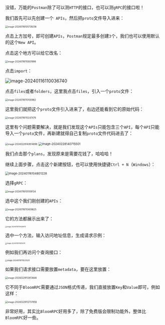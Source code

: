 没错，万能的`Postman`除了可以测`HTTP`的接口，也可以测`gRPC`的接口啦！

我们首先可以先创建一个` APIs`，然后把`proto`文件导入进来：

<img src="image/image-20240116105739256.png" alt="image-20240116105739256" style="zoom:50%;" />

点击上方加号，即可创建`APIs`，`Postman`规定最多创建`3`个，我们也可以使用默认的这个`New API`。

点击这个地方可以给它改名：

<img src="image/image-20240116110001998.png" alt="image-20240116110001998" style="zoom:50%;" />



点击`import`：

![image-20240116110036740](image/image-20240116110036740.png)

点击`files`或者`folders`，这里我点击`files`，引入一个`proto`文件：

<img src="image/image-20240116110100962.png" alt="image-20240116110100962" style="zoom:50%;" />

这里我们就把这个`proto`文件引入进来了，右边还能看到它的原始代码：

<img src="image/image-20240116110247476.png" alt="image-20240116110247476" style="zoom: 50%;" />

这里有个问题需要解决，就是我们发现这个`APIs`只能包含三个`API`，每个`API`只能导入一个`proto`文件，再新建就得自己复制`proto`文件代码进去了：

<img src="image/image-20240228140614696.png" alt="image-20240228140614696" style="zoom:50%;" />

<img src="image/image-20240228140715501.png" alt="image-20240228140715501" style="zoom:67%;" />

我们点击那个`plans`，发现原来是需要花钱了，哈哈哈！

继续上面步骤，点击这个新建按钮，也可以使用快捷键`Ctrl + N`（`Windows`）：

<img src="image/image-20240116104801228.png" alt="image-20240116104801228" style="zoom:67%;" />

选择`gRPC`：

<img src="image/image-20240116105109134.png" alt="image-20240116105109134" style="zoom: 50%;" />

选中这个我们刚创建的`APIs`：

<img src="image/image-20240116110409625.png" alt="image-20240116110409625" style="zoom: 50%;" />

它的方法都展示出来了：

<img src="image/image-20240116110428479.png" alt="image-20240116110428479" style="zoom:33%;" />

选中一个方法，输入访问地址信息，生成请求示例：

<img src="image/image-20240116110815474.png" alt="image-20240116110815474" style="zoom:33%;" />

例如我们再访问个查询接口：

<img src="image/image-20240116111023529.png" alt="image-20240116111023529" style="zoom: 40%;" />

如果我们请求接口需要放置`metadata`，要在这里放置：

<img src="image/image-20240229112613646.png" alt="image-20240229112613646" style="zoom: 50%;" />

它不同于`BloomRPC`需要通过`JSON`格式传递，我们直接放置`Key`和`Value`即可，例如这样：

<img src="image/image-20240229112737856.png" alt="image-20240229112737856" style="zoom:50%;" />

非常好用，其实比`BloomRPC`好用多了，除了免费版会限制功能外，整体比`BloomRPC`好一些。